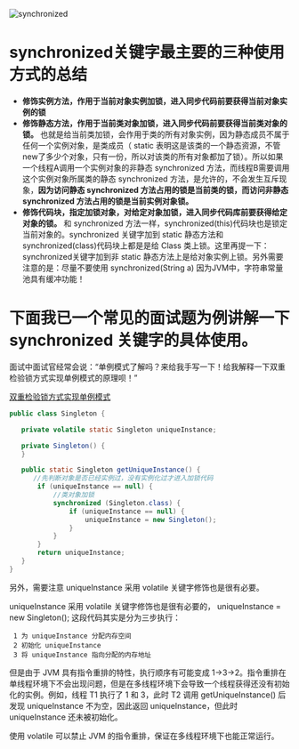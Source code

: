 ![synchronized](https://github.com/DemoTransfer/demotransfer/blob/master/java/interview/picture/synchronized.png)

synchronized关键字最主要的三种使用方式的总结
====

* **修饰实例方法，作用于当前对象实例加锁，进入同步代码前要获得当前对象实例的锁**
* **修饰静态方法，作用于当前类对象加锁，进入同步代码前要获得当前类对象的锁。** 也就是给当前类加锁，会作用于类的所有对象实例，因为静态成员不属于任何一个实例对象，是类成员（ static 表明这是该类的一个静态资源，不管new了多少个对象，只有一份，所以对该类的所有对象都加了锁）。所以如果一个线程A调用一个实例对象的非静态 synchronized 方法，而线程B需要调用这个实例对象所属类的静态 synchronized 方法，是允许的，不会发生互斥现象，**因为访问静态 synchronized 方法占用的锁是当前类的锁，而访问非静态 synchronized 方法占用的锁是当前实例对象锁。**
* **修饰代码块，指定加锁对象，对给定对象加锁，进入同步代码库前要获得给定对象的锁。** 和 synchronized 方法一样，synchronized(this)代码块也是锁定当前对象的。synchronized 关键字加到 static 静态方法和 synchronized(class)代码块上都是是给 Class 类上锁。这里再提一下：synchronized关键字加到非 static 静态方法上是给对象实例上锁。另外需要注意的是：尽量不要使用 synchronized(String a) 因为JVM中，字符串常量池具有缓冲功能！

下面我已一个常见的面试题为例讲解一下 synchronized 关键字的具体使用。
====

面试中面试官经常会说：“单例模式了解吗？来给我手写一下！给我解释一下双重检验锁方式实现单例模式的原理呗！”

 <a href="https://github.com/DemoTransfer/demotransfer/blob/master/pattern/singleton/DCLIdlerSingletonPreventReflection">双重检验锁方式实现单例模式</a>
 
 ```java
 public class Singleton {

    private volatile static Singleton uniqueInstance;

    private Singleton() {
    }

    public static Singleton getUniqueInstance() {
       //先判断对象是否已经实例过，没有实例化过才进入加锁代码
        if (uniqueInstance == null) {
            //类对象加锁
            synchronized (Singleton.class) {
                if (uniqueInstance == null) {
                    uniqueInstance = new Singleton();
                }
            }
        }
        return uniqueInstance;
    }
}
 ```
 
 另外，需要注意 uniqueInstance 采用 volatile 关键字修饰也是很有必要。
 
 uniqueInstance 采用 volatile 关键字修饰也是很有必要的， uniqueInstance = new Singleton(); 这段代码其实是分为三步执行：
 
     1 为 uniqueInstance 分配内存空间
     2 初始化 uniqueInstance
     3 将 uniqueInstance 指向分配的内存地址
 
 但是由于 JVM 具有指令重排的特性，执行顺序有可能变成 1->3->2。指令重排在单线程环境下不会出现问题，但是在多线程环境下会导致一个线程获得还没有初始化的实例。例如，线程 T1 执行了 1 和 3，此时 T2 调用 getUniqueInstance() 后发现 uniqueInstance 不为空，因此返回 uniqueInstance，但此时 uniqueInstance 还未被初始化。
 
 使用 volatile 可以禁止 JVM 的指令重排，保证在多线程环境下也能正常运行。
